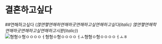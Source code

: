 # 결혼하고싶다
##연해하고싶다
(*엲연햏연해하연해하곳연해하고싶연해하고싶다(italic)* _엲연햏연해학연해하곳연해하고싶연해하고시팓(italic)_)
![형형ㅇ형ㅇㅇㅇㅇㅓ형형ㅇ형ㅇㅇㅇㅇㅓㅗ형형ㅇ형ㅇㅇㅇㅇㅓㅗㅎ](http://cfs15.tistory.com/image/161/tistory/2009/02/24/21/39/49a3ea934d631)
